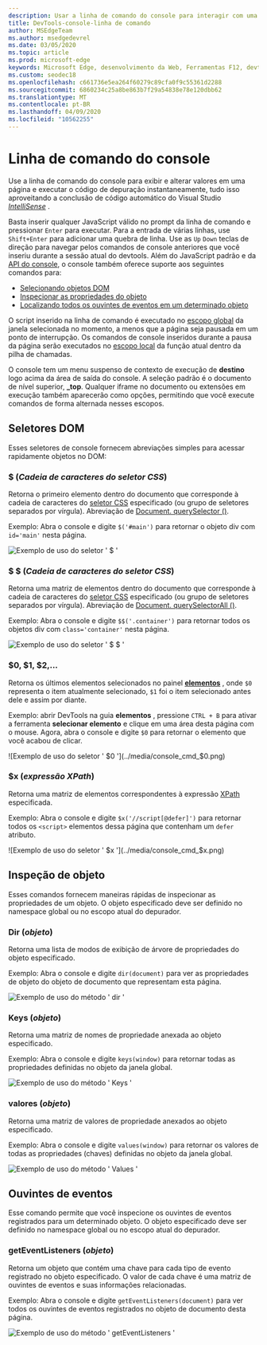 ```yaml
---
description: Usar a linha de comando do console para interagir com uma página em execução
title: DevTools-console-linha de comando
author: MSEdgeTeam
ms.author: msedgedevrel
ms.date: 03/05/2020
ms.topic: article
ms.prod: microsoft-edge
keywords: Microsoft Edge, desenvolvimento da Web, Ferramentas F12, devtools, linha de comando do console
ms.custom: seodec18
ms.openlocfilehash: c661736e5ea264f60279c89cfa0f9c55361d2288
ms.sourcegitcommit: 6860234c25a8be863b7f29a54838e78e120dbb62
ms.translationtype: MT
ms.contentlocale: pt-BR
ms.lasthandoff: 04/09/2020
ms.locfileid: "10562255"
---
```

# Linha de comando do console

Use a linha de comando do console para exibir e alterar valores em uma página e executar o código de depuração instantaneamente, tudo isso aproveitando a conclusão de código automático do Visual Studio [*IntelliSense*](/visualstudio/ide/javascript-intellisense) . 

Basta inserir qualquer JavaScript válido no prompt da linha de comando e pressionar `Enter` para executar. Para a entrada de várias linhas, use `Shift+Enter` para adicionar uma quebra de linha. Use as `Up` `Down` teclas de direção para navegar pelos comandos de console anteriores que você inseriu durante a sessão atual do devtools. Além do JavaScript padrão e da [API do console](./console-api.md), o console também oferece suporte aos seguintes comandos para:

 - [Selecionando objetos DOM](#dom-selectors)
 - [Inspecionar as propriedades do objeto](#object-inspection)
 - [Localizando todos os ouvintes de eventos em um determinado objeto](#event-listeners)

O script inserido na linha de comando é executado no [escopo global](/scripting/javascript/advanced/variable-scope-javascript) da janela selecionada no momento, a menos que a página seja pausada em um ponto de interrupção. Os comandos de console inseridos durante a pausa da página serão executados no [escopo local](/scripting/javascript/advanced/variable-scope-javascript) da função atual dentro da pilha de chamadas.

O console tem um menu suspenso de contexto de execução de **destino** logo acima da área de saída do console. A seleção padrão é o documento de nível superior, **_top**. Qualquer iframe no documento ou extensões em execução também aparecerão como opções, permitindo que você execute comandos de forma alternada nesses escopos.

## Seletores DOM
Esses seletores de console fornecem abreviações simples para acessar rapidamente objetos no DOM:

### $ (*Cadeia de caracteres do seletor CSS*)
Retorna o primeiro elemento dentro do documento que corresponde à cadeia de caracteres do [seletor CSS](https://developer.mozilla.org/docs/Learn/CSS/Introduction_to_CSS/Selectors) especificado (ou grupo de seletores separados por vírgula). Abreviação de [Document. querySelector ()](https://developer.mozilla.org/docs/Web/API/Document/querySelector).

Exemplo: Abra o console e digite `$('#main')` para retornar o objeto div com `id='main'` nesta página.

![Exemplo de uso do seletor ' $ '](../media/console_cmd_$.png)

### $ $ (*Cadeia de caracteres do seletor CSS*)
Retorna uma matriz de elementos dentro do documento que corresponde à cadeia de caracteres do [seletor CSS](https://developer.mozilla.org/docs/Learn/CSS/Introduction_to_CSS/Selectors) especificado (ou grupo de seletores separados por vírgula). Abreviação de [Document. querySelectorAll ()](https://developer.mozilla.org/docs/Web/API/Document/querySelectorAll).

Exemplo: Abra o console e digite `$$('.container')` para retornar todos os objetos div com `class='container'` nesta página.

![Exemplo de uso do seletor ' $ $ '](../media/console_cmd_$$.png)

### $0, $1, $2,...
Retorna os últimos elementos selecionados no painel [**elementos**](../elements.md) , onde `$0` representa o item atualmente selecionado, `$1` foi o item selecionado antes dele e assim por diante.

Exemplo: abrir DevTools na guia **elementos** , pressione `CTRL + B` para ativar a ferramenta **selecionar elemento** e clique em uma área desta página com o mouse. Agora, abra o console e digite `$0` para retornar o elemento que você acabou de clicar.

![Exemplo de uso do seletor ' $0 '](../media/console_cmd_$0.png)

### $x (*expressão XPath*)
Retorna uma matriz de elementos correspondentes à expressão [XPath](https://developer.mozilla.org/docs/Introduction_to_using_XPath_in_JavaScript) especificada. 

Exemplo: Abra o console e digite `$x('//script[@defer]')` para retornar todos os `<script>` elementos dessa página que contenham um `defer` atributo.

![Exemplo de uso do seletor ' $x '](../media/console_cmd_$x.png)

## Inspeção de objeto

Esses comandos fornecem maneiras rápidas de inspecionar as propriedades de um objeto. O objeto especificado deve ser definido no namespace global ou no escopo atual do depurador.

### Dir (*objeto*)
Retorna uma lista de modos de exibição de árvore de propriedades do objeto especificado.

Exemplo: Abra o console e digite `dir(document)` para ver as propriedades de objeto do objeto de documento que representam esta página.

![Exemplo de uso do método ' dir '](../media/console_cmd_dir.png)

### Keys (*objeto*)
Retorna uma matriz de nomes de propriedade anexada ao objeto especificado.

Exemplo: Abra o console e digite `keys(window)` para retornar todas as propriedades definidas no objeto da janela global.

![Exemplo de uso do método ' Keys '](../media/console_cmd_keys.png)

### valores (*objeto*)
Retorna uma matriz de valores de propriedade anexados ao objeto especificado.

Exemplo: Abra o console e digite `values(window)` para retornar os valores de todas as propriedades (chaves) definidas no objeto da janela global.

![Exemplo de uso do método ' Values '](../media/console_cmd_values.png)

## Ouvintes de eventos

Esse comando permite que você inspecione os ouvintes de eventos registrados para um determinado objeto. O objeto especificado deve ser definido no namespace global ou no escopo atual do depurador.

### getEventListeners (*objeto*)
Retorna um objeto que contém uma chave para cada tipo de evento registrado no objeto especificado. O valor de cada chave é uma matriz de ouvintes de eventos e suas informações relacionadas. 

Exemplo: Abra o console e digite `getEventListeners(document)` para ver todos os ouvintes de eventos registrados no objeto de documento desta página.

![Exemplo de uso do método ' getEventListeners '](../media/console_cmd_getEventListeners.png)
